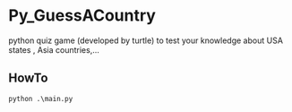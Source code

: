 # Py_GuessACountry
python quiz game (developed by turtle) to test your knowledge about USA states , Asia countries,...

## HowTo

```
python .\main.py
```
